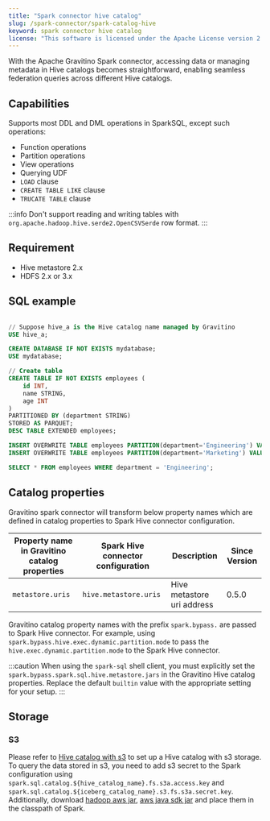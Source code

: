 ```yaml
---
title: "Spark connector hive catalog"
slug: /spark-connector/spark-catalog-hive
keyword: spark connector hive catalog
license: "This software is licensed under the Apache License version 2."
---
```


With the Apache Gravitino Spark connector, accessing data or managing metadata in Hive catalogs becomes straightforward, enabling seamless federation queries across different Hive catalogs.

## Capabilities

Supports most DDL and DML operations in SparkSQL, except such operations:

- Function operations 
- Partition operations
- View operations
- Querying UDF
- `LOAD` clause
- `CREATE TABLE LIKE` clause
- `TRUCATE TABLE` clause


:::info
Don't support reading and writing tables with `org.apache.hadoop.hive.serde2.OpenCSVSerde` row format.
:::

## Requirement

* Hive metastore 2.x
* HDFS 2.x or 3.x

## SQL example


```sql

// Suppose hive_a is the Hive catalog name managed by Gravitino
USE hive_a;

CREATE DATABASE IF NOT EXISTS mydatabase;
USE mydatabase;

// Create table
CREATE TABLE IF NOT EXISTS employees (
    id INT,
    name STRING,
    age INT
)
PARTITIONED BY (department STRING)
STORED AS PARQUET;
DESC TABLE EXTENDED employees;

INSERT OVERWRITE TABLE employees PARTITION(department='Engineering') VALUES (1, 'John Doe', 30), (2, 'Jane Smith', 28);
INSERT OVERWRITE TABLE employees PARTITION(department='Marketing') VALUES (3, 'Mike Brown', 32);

SELECT * FROM employees WHERE department = 'Engineering';
```


## Catalog properties

Gravitino spark connector will transform below property names which are defined in catalog properties to Spark Hive connector configuration.

| Property name in Gravitino catalog properties | Spark Hive connector configuration | Description                | Since Version |
|-----------------------------------------------|------------------------------------|----------------------------|---------------|
| `metastore.uris`                              | `hive.metastore.uris`              | Hive metastore uri address | 0.5.0         |

Gravitino catalog property names with the prefix `spark.bypass.` are passed to Spark Hive connector. For example, using `spark.bypass.hive.exec.dynamic.partition.mode` to pass the `hive.exec.dynamic.partition.mode` to the Spark Hive connector.


:::caution
When using the `spark-sql` shell client, you must explicitly set the `spark.bypass.spark.sql.hive.metastore.jars` in the Gravitino Hive catalog properties. Replace the default `builtin` value with the appropriate setting for your setup.
:::


## Storage

### S3

Please refer to [Hive catalog with s3](../hive-catalog-with-s3.md) to set up a Hive catalog with s3 storage. To query the data stored in s3, you need to add s3 secret to the Spark configuration using `spark.sql.catalog.${hive_catalog_name}.fs.s3a.access.key` and `spark.sql.catalog.${iceberg_catalog_name}.s3.fs.s3a.secret.key`. Additionally, download [hadoop aws jar](https://mvnrepository.com/artifact/org.apache.hadoop/hadoop-aws), [aws java sdk jar](https://mvnrepository.com/artifact/com.amazonaws/aws-java-sdk-bundle) and place them in the classpath of Spark.
